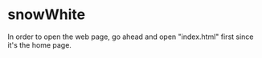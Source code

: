 # snowWhite
In order to open the web page, go ahead and open "index.html" first since it's the home page.
